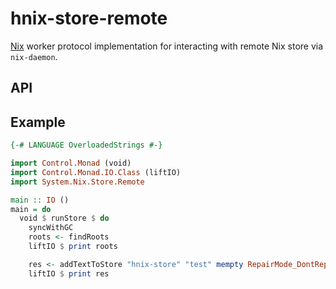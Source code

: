 # hnix-store-remote

[Nix] worker protocol implementation for interacting with remote Nix store
via `nix-daemon`.

[Nix]: https://nixos.org/nix

## API

[System.Nix.Store.Remote]: ./src/System/Nix/Store/Remote.hs

## Example

```haskell
{-# LANGUAGE OverloadedStrings #-}

import Control.Monad (void)
import Control.Monad.IO.Class (liftIO)
import System.Nix.Store.Remote

main :: IO ()
main = do
  void $ runStore $ do
    syncWithGC
    roots <- findRoots
    liftIO $ print roots

    res <- addTextToStore "hnix-store" "test" mempty RepairMode_DontRepair
    liftIO $ print res
```

